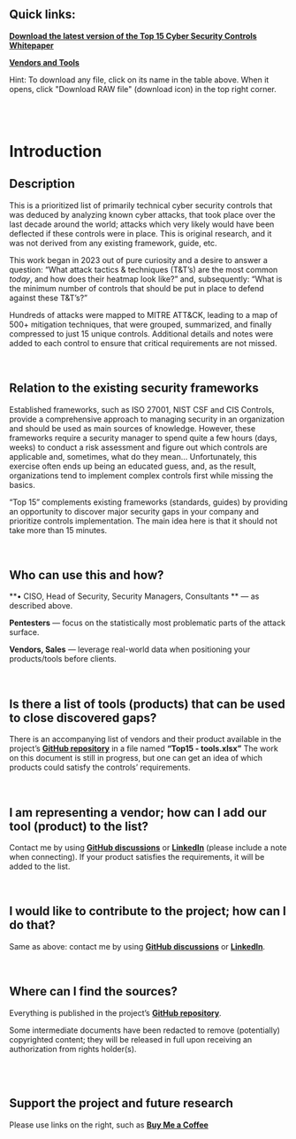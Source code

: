 ## Quick links:

**[Download the latest version of the Top 15 Cyber Security Controls Whitepaper](<https://github.com/ValeriySh/ValsTop15/blob/main/Top15.pdf?raw=true>)**

**[Vendors and Tools](<https://github.com/ValeriySh/ValsTop15/blob/main/Top15%20-%20tools.xlsx?raw=true>)**

Hint: To download any file, click on its name in the table above. When it opens, click "Download RAW file" (download icon) in the top right corner.

<br/><br/>


# Introduction

## Description

This is a prioritized list of primarily technical cyber security controls that was deduced by analyzing known cyber attacks, that took place over the last decade around the world; attacks which very likely would have been deflected if these controls were in place. This is original research, and it was not derived from any existing framework, guide, etc.

This work began in 2023 out of pure curiosity and a desire to answer a question: “What attack tactics & techniques (T&T’s) are the most common _today_, and how does their heatmap look like?” and, subsequently: “What is the minimum number of controls that should be put in place to defend against these T&T’s?”

Hundreds of attacks were mapped to MITRE ATT&CK, leading to a map of 500+ mitigation techniques, that were grouped, summarized, and finally compressed to just 15 unique controls. Additional details and notes were added to each control to ensure that critical requirements are not missed.

<br/>

## Relation to the existing security frameworks

Established frameworks, such as ISO 27001, NIST CSF and CIS Controls, provide a comprehensive approach to managing security in an organization and should be used as main sources of knowledge. However, these frameworks require a security manager to spend quite a few hours (days, weeks) to conduct a risk assessment and figure out which controls are applicable and, sometimes, what do they mean… Unfortunately, this exercise often ends up being an educated guess, and, as the result, organizations tend to implement complex controls first while missing the basics. 

“Top 15” complements existing frameworks (standards, guides) by providing an opportunity to discover major security gaps in your company and prioritize controls implementation. The main idea here is that it should not take more than 15 minutes.


<br/>

## Who can use this and how?

**•	CISO, Head of Security, Security Managers, Consultants ** — as described above.

**Pentesters** — focus on the statistically most problematic parts of the attack surface.

**Vendors, Sales** — leverage real-world data when positioning your products/tools before clients.

<br/>

## Is there a list of tools (products) that can be used to close discovered gaps?

There is an accompanying list of vendors and their product available in the project’s **[GitHub repository](https://github.com/ValeriySh/ValsTop15)** in a file named **“Top15 - tools.xlsx”** The work on this document is still in progress, but one can get an idea of which products could satisfy the controls’ requirements.

<br/>

## I am representing a vendor; how can I add our tool (product) to the list?

Contact me by using **[GitHub discussions](https://github.com/ValeriySh/ValsTop15/discussions)** or **[LinkedIn](https://www.linkedin.com/in/valeriyshevtsov/)** (please include a note when connecting). If your product satisfies the requirements, it will be added to the list.

<br/>

## I would like to contribute to the project; how can I do that?

Same as above: contact me by using **[GitHub discussions](https://github.com/ValeriySh/ValsTop15/discussions)** or **[LinkedIn](https://www.linkedin.com/in/valeriyshevtsov/)**.

<br/>

## Where can I find the sources?

Everything is published in the project’s **[GitHub repository](https://github.com/ValeriySh/ValsTop15)**.

Some intermediate documents have been redacted to remove (potentially) copyrighted content; they will be released in full upon receiving an authorization from rights holder(s).

<br/><br/>

## Support the project and future research

Please use links on the right, such as **[Buy Me a Coffee](https://buymeacoffee.com/valeriysh)**
